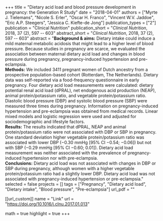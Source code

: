 +++
title = "Dietary acid load and blood pressure development in pregnancy: the Generation R Study"
date = "2018-04-01"
authors = ["Myrte J. Tielemans", "Nicole S. Erler", "Oscar H. Franco", "Vincent W.V. Jaddoe", "Eric A.P. Steegers", "Jessica C. Kiefte-de Jong"]
publication_types = ["2"]
publication = "Clinical Nutrition"
publication_short = "*Clinical Nutrition*, 2018, 37 (2), 597 -- 603"
abstract_short = "*Clinical Nutrition*, 2018, 37 (2), 597 -- 603"
abstract = "**Background & aims:** Dietary intake could induce a mild maternal metabolic acidosis that might lead to a higher level of blood pressure. Because studies in pregnancy are scarce, we evaluated the association between maternal dietary acid load and changes in blood pressure during pregnancy, pregnancy-induced hypertension and pre-eclampsia.<br>**Methods:** We included 3411 pregnant women of Dutch ancestry from a prospective population-based cohort (Rotterdam, The Netherlands). Dietary data was self-reported via a food-frequency questionnaire in early pregnancy. Four dietary acid load measurements were calculated: dietary potential renal acid load (dPRAL), net endogenous acid production (NEAP), animal protein/potassium ratio, and vegetable protein/potassium ratio. Diastolic blood pressure (DBP) and systolic blood pressure (SBP) were measured three times during pregnancy. Information on pregnancy-induced hypertension and pre-eclampsia was obtained from medical records. Linear mixed models and logistic regression were used and adjusted for sociodemographic and lifestyle factors.<br>**Results:** The results indicated that dPRAL, NEAP and animal protein/potassium ratio were not associated with DBP or SBP in pregnancy. One standard deviation higher vegetable protein/potassium ratio was associated with lower DBP (−0.30 mmHg [95% CI −0.54; −0.06]) but not with SBP (−0.29 mmHg [95% CI −0.60; 0.01]). Dietary acid load measurement was neither associated with the prevalence of pregnancy-induced hypertension nor with pre-eclampsia.<br>**Conclusions:** Dietary acid load was not associated with changes in DBP or SBP during pregnancy, although women with a higher vegetable protein/potassium ratio had a slightly lower DBP. Dietary acid load was not associated with pregnancy-induced hypertension or pre-eclampsia."
selected = false
projects = []
tags = ["Pregnancy", "Dietary acid load", "Dietary intake", "Blood pressure", "Pre-eclampsia"]
url_pdf = ""

[[url_custom]]
  name = "Link"
  url = "https://doi.org/10.1016/j.clnu.2017.01.013"

math = true
highlight = true
+++
